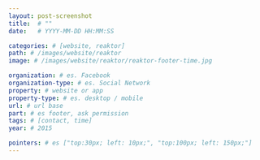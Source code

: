 ```yaml
---
layout: post-screenshot
title:  # ""
date:   # YYYY-MM-DD HH:MM:SS

categories: # [website, reaktor]
path: # /images/website/reaktor
image: # /images/website/reaktor/reaktor-footer-time.jpg

organization: # es. Facebook
organization-type: # es. Social Network
property: # website or app
property-type: # es. desktop / mobile
url: # url base
part: # es footer, ask permission
tags: # [contact, time]
year: # 2015

pointers: # es ["top:30px; left: 10px;", "top:100px; left: 150px;"]
---
```

